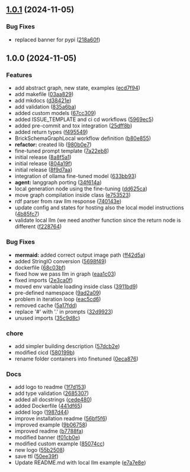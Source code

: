 ## [1.0.1](https://github.com/EURAC-EEBgroup/brick-llm/compare/v1.0.0...v1.0.1) (2024-11-05)


### Bug Fixes

* replaced banner for pypi ([218a60f](https://github.com/EURAC-EEBgroup/brick-llm/commit/218a60f00ddfc7c121e388f1805b75c28bd6200b))

## 1.0.0 (2024-11-05)


### Features

* add abstract graph, new state, examples ([ecd7f94](https://github.com/EURAC-EEBgroup/brick-llm/commit/ecd7f940649d1d41ffc354781e277790a01f206f))
* add makefile ([03aa829](https://github.com/EURAC-EEBgroup/brick-llm/commit/03aa8295cb6251ecbccaf4df63efd19252bd1a4f))
* add mkdocs ([d38421e](https://github.com/EURAC-EEBgroup/brick-llm/commit/d38421e9808112c3fc7de431de45783a8ce735d6))
* add validation ([835a6ba](https://github.com/EURAC-EEBgroup/brick-llm/commit/835a6baf19fcf9ab1f7ad21d5b0d21a4c600659a))
* added custom models ([67cc309](https://github.com/EURAC-EEBgroup/brick-llm/commit/67cc30972b4fee5ad34f252e50881eada85a2df0))
* added ISSUE_TEMPLATE and ci cd workflows ([5969ec5](https://github.com/EURAC-EEBgroup/brick-llm/commit/5969ec5ad5808dd8f3285fac9c9c9553470be4bd))
* added pre-commit and tox integration ([25dff8b](https://github.com/EURAC-EEBgroup/brick-llm/commit/25dff8b192b3ef4158a5fddca43ec82ae191ca05))
* added return types ([f495549](https://github.com/EURAC-EEBgroup/brick-llm/commit/f4955499494082d0073a5982664ac6bfaae9a3a4))
* BrickSchemaGraphLocal workflow definition ([b80e855](https://github.com/EURAC-EEBgroup/brick-llm/commit/b80e8554389eef596701fde2755b7ce09fe64707))
* **refactor:** created lib ([980b0e7](https://github.com/EURAC-EEBgroup/brick-llm/commit/980b0e72f16f8e4685279dff8394531f1a818f4a))
* fine-tuned prompt template ([7a22eb8](https://github.com/EURAC-EEBgroup/brick-llm/commit/7a22eb8d78ded987811d8da9c2daa851ee873d2b))
* initial release ([8a8f5a1](https://github.com/EURAC-EEBgroup/brick-llm/commit/8a8f5a169639c3524d926daa590d934e4188c279))
* initial release ([804a19f](https://github.com/EURAC-EEBgroup/brick-llm/commit/804a19fcc935e12ae149e18997614dfe8a7d46c0))
* initial release ([8f9d7aa](https://github.com/EURAC-EEBgroup/brick-llm/commit/8f9d7aaaaa94f2eb8e93aa2fee724aded11e09da))
* integration of ollama fine-tuned model ([633bb93](https://github.com/EURAC-EEBgroup/brick-llm/commit/633bb93312fde7ea6fd987fd471690cee705092e))
* **agent:** langgraph porting ([34f614a](https://github.com/EURAC-EEBgroup/brick-llm/commit/34f614a557afc5b0aae5773b9e0954122c8de30e))
* local generation node using the fine-tuning ([dd625ca](https://github.com/EURAC-EEBgroup/brick-llm/commit/dd625caa776d8cf987a4a0d6d887c05e31eb82eb))
* move graph compilation inside class ([e753523](https://github.com/EURAC-EEBgroup/brick-llm/commit/e7535232410a7e81cbbc50a95da8067991ce020a))
* rdf parser from raw llm response ([740143e](https://github.com/EURAC-EEBgroup/brick-llm/commit/740143ece49cc2c10f97dd956c8b89d4238978aa))
* update config and states for hosting also the local model instructions ([4b85fc7](https://github.com/EURAC-EEBgroup/brick-llm/commit/4b85fc7d07d48fd287b8b99902f406cdc0fbe417))
* validate local llm (we need another function since the return node is different ([f228764](https://github.com/EURAC-EEBgroup/brick-llm/commit/f228764b5757c4f1c84714a2aee4321969d144c3))


### Bug Fixes

* **mermaid:** added correct output image path ([ff42d5a](https://github.com/EURAC-EEBgroup/brick-llm/commit/ff42d5a107c39c60e1ff5be0fa7354b27961e8c5))
* added StringIO conversion ([5698f49](https://github.com/EURAC-EEBgroup/brick-llm/commit/5698f49be5f1c2c0251f37816f890fb475e5a65e))
* dockerfile ([68c03bf](https://github.com/EURAC-EEBgroup/brick-llm/commit/68c03bfbf905ed101f025f3600fa6135d43c85c0))
* fixed how we pass llm in graph ([eaa1c03](https://github.com/EURAC-EEBgroup/brick-llm/commit/eaa1c03fe6641d4d12a0cc6e53c2061c34eccda4))
* fixed imports ([2e3ca0f](https://github.com/EURAC-EEBgroup/brick-llm/commit/2e3ca0f132e721641cd973614696985d70155bb0))
* moved env variable loading inside class ([3911bd9](https://github.com/EURAC-EEBgroup/brick-llm/commit/3911bd900120a49dd1a8c34e0eb36964544442ac))
* pre-defined namespace ([9ad2a09](https://github.com/EURAC-EEBgroup/brick-llm/commit/9ad2a09c453bfca0de983c7d6b3a1624f263506d))
* problem in iteration loop ([eac5cd6](https://github.com/EURAC-EEBgroup/brick-llm/commit/eac5cd617dec77af76e497f5a2b879cb729a8259))
* removed cache ([5a17fdd](https://github.com/EURAC-EEBgroup/brick-llm/commit/5a17fdd16500d402fd95ea94d31b2e0c5d98d690))
* replace '#' with '.' in prompts ([32d9923](https://github.com/EURAC-EEBgroup/brick-llm/commit/32d99239c05ee01922e7ba2ff51776dc0f3fb88a))
* unused imports ([35c9d8c](https://github.com/EURAC-EEBgroup/brick-llm/commit/35c9d8cda731d7bd2fef7e3f1a3f385a7d47e4d8))


### chore

* add simpler building description ([57dcb2e](https://github.com/EURAC-EEBgroup/brick-llm/commit/57dcb2e3fc3f13e1194f1488d6fc27157a1dc6ce))
* modified cicd ([580199b](https://github.com/EURAC-EEBgroup/brick-llm/commit/580199bed69754fbaa0150c6789292dc20151b63))
* rename folder containers into finetuned ([0eca876](https://github.com/EURAC-EEBgroup/brick-llm/commit/0eca87685ca37e04e6a83d55fd54c7a3915edeb2))


### Docs

* add logo to readme ([1f7d153](https://github.com/EURAC-EEBgroup/brick-llm/commit/1f7d1537e1270834e4c5e4c3ca462bb7d42e8aaa))
* add type validation ([2685307](https://github.com/EURAC-EEBgroup/brick-llm/commit/2685307f08e9ac6e3c4dcb53d6be132a8c2a599b))
* added all docstrings ([cede480](https://github.com/EURAC-EEBgroup/brick-llm/commit/cede480e5ca4a720df5422ba91930b6038c0e09c))
* added Dockerfile ([441df65](https://github.com/EURAC-EEBgroup/brick-llm/commit/441df65604ad4485b0f39c487dd779bdc0a001ec))
* added logo ([1987d44](https://github.com/EURAC-EEBgroup/brick-llm/commit/1987d440b6bfde8cbcf6d89199368f7ac793b007))
* improve installation readme ([56bf5f6](https://github.com/EURAC-EEBgroup/brick-llm/commit/56bf5f6f3c372ad6ebbdaad05c44b46855ed040e))
* improved example ([9b06758](https://github.com/EURAC-EEBgroup/brick-llm/commit/9b067584813f64c2b39436921f6e3ada40705a4d))
* improved readme ([b7788fa](https://github.com/EURAC-EEBgroup/brick-llm/commit/b7788faa31b36f09586eb699936dfdce4ee9d829))
* modified banner ([f01cb0e](https://github.com/EURAC-EEBgroup/brick-llm/commit/f01cb0e0085ff0013f58eafd052abbffad3717a8))
* modified custom example ([85074cc](https://github.com/EURAC-EEBgroup/brick-llm/commit/85074cc43697ee8f05e53c75e4b860bd5f894fff))
* new logo ([55b2508](https://github.com/EURAC-EEBgroup/brick-llm/commit/55b25084679f056ffbb22deceecf592a76eaab5a))
* save ttl ([50ee39f](https://github.com/EURAC-EEBgroup/brick-llm/commit/50ee39f2c6c26b29cbeac182f633995f60ba2c32))
* Update README.md with local llm example ([e7a7e8e](https://github.com/EURAC-EEBgroup/brick-llm/commit/e7a7e8e32ca4d31eabc9c5eddc5993ef802687cd))
